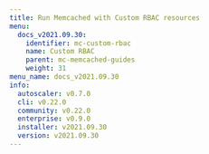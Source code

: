 ```yaml
---
title: Run Memcached with Custom RBAC resources
menu:
  docs_v2021.09.30:
    identifier: mc-custom-rbac
    name: Custom RBAC
    parent: mc-memcached-guides
    weight: 31
menu_name: docs_v2021.09.30
info:
  autoscaler: v0.7.0
  cli: v0.22.0
  community: v0.22.0
  enterprise: v0.9.0
  installer: v2021.09.30
  version: v2021.09.30
---
```


